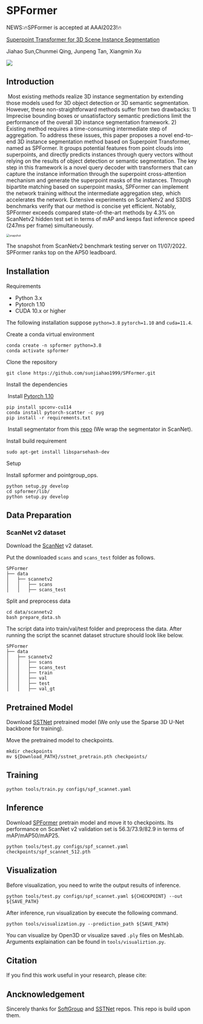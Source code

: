 # SPFormer

NEWS:🔥SPFormer is accepted at AAAI2023!🔥

[Superpoint Transformer for 3D Scene Instance Segmentation]()

Jiahao Sun,Chunmei Qing, Junpeng Tan, Xiangmin Xu

![](C:\Users\57843\Projects\SPFormer\docs\SuperpointFormer.png)

## Introduction

​	Most existing methods realize 3D instance segmentation by extending those models used for 3D object detection or 3D semantic segmentation. However, these non-straightforward methods suffer from two drawbacks: 1) Imprecise bounding boxes or unsatisfactory semantic predictions limit the performance of the overall 3D instance segmentation framework. 2) Existing method requires a time-consuming intermediate step of aggregation. To address these issues, this paper proposes a novel end-to-end 3D instance segmentation method based on Superpoint Transformer, named as SPFormer. It groups potential features from point clouds into superpoints, and directly predicts instances through query vectors without relying on the results of object detection or semantic segmentation. The key step in this framework is a novel query decoder with transformers that can capture the instance information through the superpoint cross-attention mechanism and generate the superpoint masks of the instances. Through bipartite matching based on superpoint masks, SPFormer can implement the network training without the intermediate aggregation step, which accelerates the network. Extensive experiments on ScanNetv2 and S3DIS benchmarks verify that our method is concise yet efficient. Notably, SPFormer exceeds compared state-of-the-art methods by 4.3% on ScanNetv2 hidden test set in terms of mAP and keeps fast inference speed (247ms per frame) simultaneously.

<img src="C:\Users\57843\Projects\SPFormer\docs\snapshot.png" alt="snapshot" style="zoom:50%;" />

The snapshot from ScanNetv2 benchmark testing server on 11/07/2022. SPFormer ranks top on the AP50 leadboard.

## Installation

Requirements

- Python 3.x
- Pytorch 1.10
- CUDA 10.x or higher

The following installation suppose `python=3.8` `pytorch=1.10` and `cuda=11.4`.

Create a conda virtual environment

```
conda create -n spformer python=3.8
conda activate spformer
```

Clone the repository

```
git clone https://github.com/sunjiahao1999/SPFormer.git
```

Install the dependencies

​	Install [Pytorch 1.10](https://pytorch.org/)

```
pip install spconv-cu114
conda install pytorch-scatter -c pyg
pip install -r requirements.txt
```

​	Install segmentator from this [repo](https://github.com/Karbo123/segmentator) (We wrap the segmentator in ScanNet).

Install build requirement

```
sudo apt-get install libsparsehash-dev
```

Setup

Install spformer and pointgroup_ops.

```
python setup.py develop
cd spformer/lib/
python setup.py develop
```

## Data Preparation

### ScanNet v2 dataset

Download the [ScanNet](http://www.scan-net.org/) v2 dataset.

Put the downloaded `scans` and `scans_test` folder as follows.

```
SPFormer
├── data
│   ├── scannetv2
│   │   ├── scans
│   │   ├── scans_test
```

Split and preprocess data

```
cd data/scannetv2
bash prepare_data.sh
```

The script data into train/val/test folder and preprocess the data. After running the script the scannet dataset structure should look like below.

```
SPFormer
├── data
│   ├── scannetv2
│   │   ├── scans
│   │   ├── scans_test
│   │   ├── train
│   │   ├── val
│   │   ├── test
│   │   ├── val_gt
```

## Pretrained Model

Download [SSTNet](https://drive.google.com/file/d/1vucwdbm6pHRGlUZAYFdK9JmnPVerjNuD/view?usp=sharing) pretrained model (We only use the Sparse 3D U-Net backbone for training).

Move the pretrained model to checkpoints.

```
mkdir checkpoints
mv ${Download_PATH}/sstnet_pretrain.pth checkpoints/
```

## Training

```
python tools/train.py configs/spf_scannet.yaml
```

## Inference

Download [SPFormer](https://drive.google.com/file/d/1BKuaLTU3TFgekYAssSVxPO0sHWj-LGlH/view?usp=sharing) pretrain model and move it to checkpoints. Its performance on ScanNet v2 validation set is 56.3/73.9/82.9 in terms of mAP/mAP50/mAP25.

```
python tools/test.py configs/spf_scannet.yaml checkpoints/spf_scannet_512.pth
```

## Visualization

Before visualization, you need to write the output results of inference.

```
python tools/test.py configs/spf_scannet.yaml ${CHECKPOINT} --out ${SAVE_PATH}
```

After inference, run visualization by execute the following command. 

```
python tools/visualization.py --prediction_path ${SAVE_PATH}
```

You can visualize by Open3D or visualize saved `.ply` files on MeshLab. Arguments explaination can be found in `tools/visualiztion.py`.

## Citation

If you find this work useful in your research, please cite:

## Ancknowledgement

Sincerely thanks for [SoftGroup](https://github.com/thangvubk/SoftGroup) and [SSTNet](https://github.com/Gorilla-Lab-SCUT/SSTNet) repos. This repo is build upon them.

